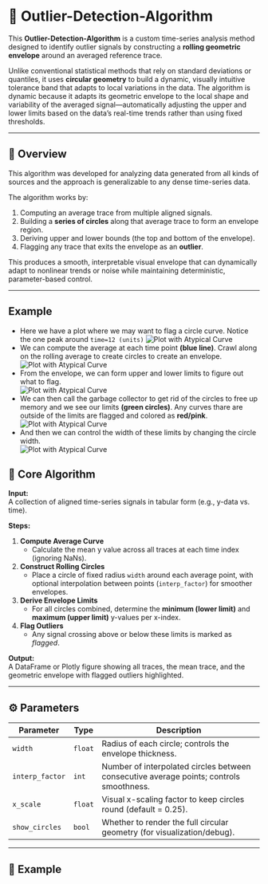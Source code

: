 # 🧠 Outlier-Detection-Algorithm

This **Outlier-Detection-Algorithm** is a custom time-series analysis method designed to identify outlier signals by constructing a **rolling geometric envelope** around an averaged reference trace.  
  
Unlike conventional statistical methods that rely on standard deviations or quantiles, it uses **circular geometry** to build a dynamic, visually intuitive tolerance band that adapts to local variations in the data.  The algorithm is dynamic because it adapts its geometric envelope to the local shape and variability of the averaged signal—automatically adjusting the upper and lower limits based on the data’s real-time trends rather than using fixed thresholds.  

---

## 🚀 Overview
This algorithm was developed for analyzing data generated from all kinds of sources and the approach is generalizable to any dense time-series data.  

The algorithm works by:
1. Computing an average trace from multiple aligned signals.
2. Building a **series of circles** along that average trace to form an envelope region.
3. Deriving upper and lower bounds (the top and bottom of the envelope).
4. Flagging any trace that exits the envelope as an **outlier**.

This produces a smooth, interpretable visual envelope that can dynamically adapt to nonlinear trends or noise while maintaining deterministic, parameter-based control.

---
## Example
- Here we have a plot where we may want to flag a circle curve.  Notice the one peak around `time=12 (units)`
![Plot with Atypical Curve](https://github.com/david125tran/Outlier-Detection-Algorithm/blob/main/Images/1.png?raw=true)
- We can compute the average at each time point **(blue line)**.  Crawl along on the rolling average to create circles to create an envelope.  
![Plot with Atypical Curve](https://github.com/david125tran/Outlier-Detection-Algorithm/blob/main/Images/2.png?raw=true)
- From the envelope, we can form upper and lower limits to figure out what to flag.  
![Plot with Atypical Curve](https://github.com/david125tran/Outlier-Detection-Algorithm/blob/main/Images/3.png?raw=true)
- We can then call the garbage collector to get rid of the circles to free up memory and we see our limits **(green circles)**.  Any curves thare are outside of the limits are flagged and colored as **red/pink**.  
![Plot with Atypical Curve](https://github.com/david125tran/Outlier-Detection-Algorithm/blob/main/Images/4.png?raw=true)
- And then we can control the width of these limits by changing the circle width.  
![Plot with Atypical Curve](https://github.com/david125tran/Outlier-Detection-Algorithm/blob/main/Images/5.png?raw=true)




## 🧩 Core Algorithm

**Input:**  
A collection of aligned time-series signals in tabular form (e.g., y-data vs. time).

**Steps:**
1. **Compute Average Curve**  
   - Calculate the mean y value across all traces at each time index (ignoring NaNs).  
2. **Construct Rolling Circles**  
   - Place a circle of fixed radius `width` around each average point, with optional interpolation between points (`interp_factor`) for smoother envelopes.  
3. **Derive Envelope Limits**  
   - For all circles combined, determine the **minimum (lower limit)** and **maximum (upper limit)** y-values per x-index.  
4. **Flag Outliers**  
   - Any signal crossing above or below these limits is marked as *flagged*.

**Output:**  
A DataFrame or Plotly figure showing all traces, the mean trace, and the geometric envelope with flagged outliers highlighted.

---

## ⚙️ Parameters

| Parameter | Type | Description |
|------------|------|-------------|
| `width` | `float` | Radius of each circle; controls the envelope thickness. |
| `interp_factor` | `int` | Number of interpolated circles between consecutive average points; controls smoothness. |
| `x_scale` | `float` | Visual x-scaling factor to keep circles round (default = 0.25). |
| `show_circles` | `bool` | Whether to render the full circular geometry (for visualization/debug). |

---

## 🧮 Example

